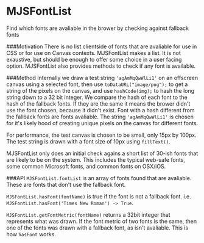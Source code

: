 # MJSFontList
Find which fonts are avaliable in the brower by checking against fallback fonts

###Motivation
There is no list clientside of fonts that are avaliable for use in CSS or for use on Canvas contexts. MJSFontList makes a list. It is not exaustive, but should be enough to offer some choice in a user facing option. MJSFontList also provides methods to check if any font is available.

###Method
Internally we draw a test string `'agAmMqQwWlLi1'` on an offscreen canvas using a selected font, then use `toDataURL("image/png");` to get a string of the pixels on the canvas, and use `hashCode(img);` to hash the long string down to a 32 bit integer.
We compare the hash of each font to the hash of the fallback fonts. If they are the same it means the brower didn't use the font chosen, because it didn't exist. Font with a hash different from the fallback fonts are fonts avaliable.
The string  `'agAmMqQwWlLi1'` is chosen for it's likely hood of creating unique pixels on the canvas for different fonts.

For performance, the test canvas is chosen to be small, only 15px by 100px.
The test string is drawn with a font size of 10px using `fillText()`.

MJSFontList only does an initial check agains a short list of 30-ish fonts that are likely to be on the system. This includes the typical web-safe fonts, some common Microsoft fonts, and common fonts on OSX/iOS.

###API
`MJSFontList.fontList` is an array of fonts found that are avaliable.
These are fonts that don't use the fallback font.
  
`MJSFontList.hasFont(fontName)` is true if the font is not a fallback font.
i.e.   `MJSFontList.hasFont('Times New Roman') -> True`.
  
`MJSFontList.getFontMetric(fontName)` returns a 32bit integer that represents what was drawn.
If the font metric of two fonts is the same, then one of the fonts was drawn with a fallback font, as isn't avaliable.
This is how `hasFont` works.
   
